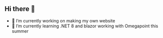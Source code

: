 ## Hi there 👋

- 🔭 I’m currently working on making my own website
- 🌱 I’m currently learning .NET 8 and blazor working with Omegapoint this summer
